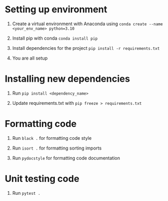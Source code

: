 # Setting up environment

1. Create a virtual environment with Anaconda using
`conda create --name <your_env_name> python=3.10`

2. Install pip with conda
`conda install pip`

3. Install dependencies for the project
`pip install -r requirements.txt`

4. You are all setup

# Installing new dependencies

1. Run
`pip install <dependency_name>`

2. Update requirements.txt with
`pip freeze > requirements.txt`

# Formatting code

1. Run
`black .` for formatting code style

2. Run
`isort .` for formatting sorting imports

3. Run
`pydocstyle` for formatting code documentation

# Unit testing code

1. Run `pytest .`
